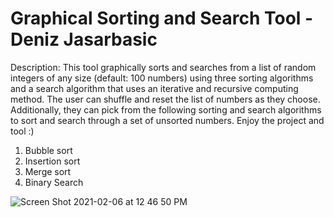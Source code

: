 # Graphical Sorting and Search Tool - Deniz Jasarbasic

Description: This tool graphically sorts and searches from a list of random integers of any size (default: 100 numbers) using three sorting algorithms and a search algorithm that uses an iterative and recursive computing method. The user can shuffle and reset the list of numbers as they choose. Additionally, they can pick from the following sorting and search algorithms to sort and search through a set of unsorted numbers. Enjoy the project and tool :)

1. Bubble sort  
2. Insertion sort
3. Merge sort
4. Binary Search 

![Screen Shot 2021-02-06 at 12 46 50 PM](https://user-images.githubusercontent.com/46465622/107125694-6f259e80-6879-11eb-9f59-d4465dea6ed4.png)
